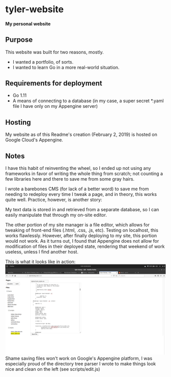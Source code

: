 # tyler-website
#### My personal website

## Purpose
This website was built for two reasons, mostly.
* I wanted a portfolio, of sorts.
* I wanted to learn Go in a more real-world situation.

## Requirements for deployment
* Go 1.11
* A means of connecting to a database (in my case, a super secret *.yaml file I have only on my Appengine server)

## Hosting
My website as of this Readme's creation (February 2, 2019) is hosted on Google Cloud's Appengine.  

## Notes
I have this habit of reinventing the wheel, so I ended up not using any frameworks
in favor of writing the whole thing from scratch; not counting a few libraries here and there to save me from some gray hairs.   

I wrote a barebones CMS (for lack of a better word) to save me from needing to redeploy every time I tweak a page,
and in theory, this works quite well. Practice, however, is another story:  

My text data is stored in and retrieved from a separate database, so I can easily manipulate that through my on-site editor.  

The other portion of my site manager is a file editor, which allows for tweaking of front-end files (.html, .css, .js, etc). 
Testing on localhost, this works flawlessly.  However, after finally deploying to my site, this portion would not work. 
As it turns out, I found that Appengine does not allow for modification of files in their deployed
state, rendering that weekend of work useless, unless I find another host.

This is what it looks like in action:
[![data manager](https://github.com/tston529/tyler-website/raw/master/references/edit.png)](#cms)
Shame saving files won't work on Google's Appengine platform, I was especially proud of the directory tree parser 
I wrote to make things look nice and clean on the left (see scripts/edit.js)

